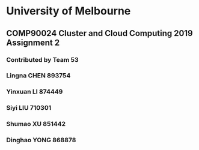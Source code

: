 # University of Melbourne 
## COMP90024 Cluster and Cloud Computing 2019 Assignment 2


### Contributed by Team 53
### Lingna CHEN 893754
### Yinxuan LI 874449
### Siyi LIU 710301
### Shumao XU 851442
### Dinghao YONG 868878
